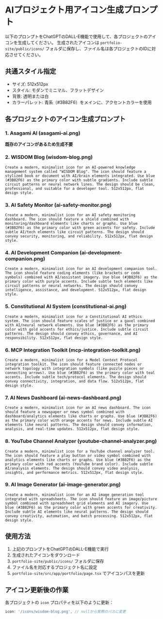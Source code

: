 # AIプロジェクト用アイコン生成プロンプト

以下のプロンプトをChatGPTのDALL-E機能で使用して、各プロジェクトのアイコンを生成してください。
生成されたアイコンは `portfolio-site/public/icons/` フォルダに保存し、ファイル名は各プロジェクトのIDに対応させてください。

## 共通スタイル指定
- サイズ: 512x512px
- スタイル: モダンでミニマル、フラットデザイン
- 背景: 透明または白
- カラーパレット: 青系（#3B82F6）をメインに、アクセントカラーを使用

## 各プロジェクトのアイコン生成プロンプト

### 1. Asagami AI (asagami-ai.png)
**既存のアイコンがあるため生成不要**

### 2. WISDOM Blog (wisdom-blog.png)
```
Create a modern, minimalist icon for an AI-powered knowledge management system called "WISDOM Blog". The icon should feature a stylized book or document with AI/brain elements integrated. Use blue (#3B82F6) as the primary color with subtle gradients. Include subtle circuit patterns or neural network lines. The design should be clean, professional, and suitable for a developer tool. 512x512px, flat design style.
```

### 3. AI Safety Monitor (ai-safety-monitor.png)
```
Create a modern, minimalist icon for an AI safety monitoring dashboard. The icon should feature a shield combined with monitoring/dashboard elements like charts or graphs. Use blue (#3B82F6) as the primary color with green accents for safety. Include subtle AI/tech elements like circuit patterns. The design should convey security, monitoring, and reliability. 512x512px, flat design style.
```

### 4. AI Development Companion (ai-development-companion.png)
```
Create a modern, minimalist icon for an AI development companion tool. The icon should feature coding elements (like brackets or code symbols) combined with AI/assistant imagery. Use blue (#3B82F6) as the primary color with purple accents. Include subtle tech elements like circuit patterns or neural networks. The design should convey intelligence, assistance, and development. 512x512px, flat design style.
```

### 5. Constitutional AI System (constitutional-ai.png)
```
Create a modern, minimalist icon for a Constitutional AI ethics system. The icon should feature scales of justice or a gavel combined with AI/neural network elements. Use blue (#3B82F6) as the primary color with gold accents for ethics/justice. Include subtle circuit patterns. The design should convey ethics, governance, and AI responsibility. 512x512px, flat design style.
```

### 6. MCP Integration Toolkit (mcp-integration-toolkit.png)
```
Create a modern, minimalist icon for a Model Context Protocol integration toolkit. The icon should feature connected nodes or network topology with integration symbols (like puzzle pieces or connecting arrows). Use blue (#3B82F6) as the primary color with teal accents. Include subtle tech/protocol elements. The design should convey connectivity, integration, and data flow. 512x512px, flat design style.
```

### 7. AI News Dashboard (ai-news-dashboard.png)
```
Create a modern, minimalist icon for an AI news dashboard. The icon should feature a newspaper or news symbol combined with dashboard/analytics elements like charts or graphs. Use blue (#3B82F6) as the primary color with orange accents for news. Include subtle AI elements like neural patterns. The design should convey information, analysis, and real-time updates. 512x512px, flat design style.
```

### 8. YouTube Channel Analyzer (youtube-channel-analyzer.png)
```
Create a modern, minimalist icon for a YouTube channel analyzer tool. The icon should feature a play button or video symbol combined with analytics elements like charts or graphs. Use blue (#3B82F6) as the primary color with red accents (YouTube brand color). Include subtle AI/analysis elements. The design should convey video analysis, insights, and performance metrics. 512x512px, flat design style.
```

### 9. AI Image Generator (ai-image-generator.png)
```
Create a modern, minimalist icon for an AI image generation tool integrated with spreadsheets. The icon should feature an image/picture symbol combined with spreadsheet grid elements and AI imagery. Use blue (#3B82F6) as the primary color with green accents for creativity. Include subtle AI elements like neural patterns. The design should convey creativity, automation, and batch processing. 512x512px, flat design style.
```

## 使用方法

1. 上記のプロンプトをChatGPTのDALL-E機能で実行
2. 生成されたアイコンをダウンロード
3. `portfolio-site/public/icons/` フォルダに保存
4. ファイル名を対応するプロジェクト名に設定
5. `portfolio-site/src/app/portfolio/page.tsx` でアイコンパスを更新

## アイコン更新後の作業

各プロジェクトの `icon` プロパティを以下のように更新：

```typescript
icon: '/icons/wisdom-blog.png', // nullから実際のパスに変更
```